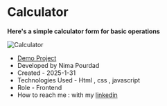 # Calculator
**Here's a simple calculator form for basic operations**

![Calculator](https://github.com/user-attachments/assets/aca3131e-2158-4ef3-b781-49fbd1971960)
- [Demo Project](https://nima-frontend.github.io/simple-calculator/)
- Developed by Nima Pourdad
- Created - 2025-1-31
- Technologies Used - Html , css , javascript
- Role - Frontend
- How to reach me : with my [linkedin](https://linkedin.com/in/nima-pourdad-b2a5bb331)
